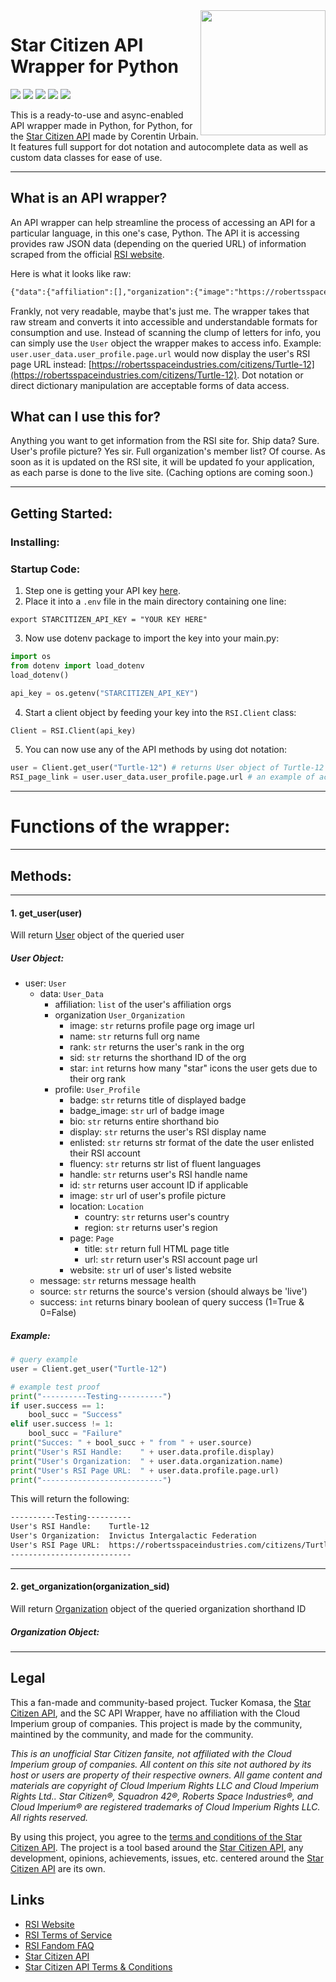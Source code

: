 <img align="right" width="200" src="https://user-images.githubusercontent.com/70603965/151218771-c3efa2e7-1f79-45fa-975d-b23946a8883f.png"/>

# Star Citizen API Wrapper for Python
![](https://img.shields.io/github/v/release/tkomasa/Star-Citizen-Python-API-Wrapper)
![](https://img.shields.io/website?down_color=red&down_message=API%20Offline&up_color=green&up_message=API%20Online&url=https%3A%2F%2Fstarcitizen-api.com%2Findex.php)
![](https://img.shields.io/github/issues/tkomasa/Star-Citizen-Python-API-Wrapper)
![](https://img.shields.io/github/issues-pr/tkomasa/Star-Citizen-Python-API-Wrapper)
![](https://img.shields.io/github/license/tkomasa/Star-Citizen-Python-API-Wrapper)

This is a ready-to-use and async-enabled API wrapper made in Python, for Python, for the [Star Citizen API](https://starcitizen-api.com/index.php) made by Corentin Urbain. It features full support for dot notation and autocomplete data as well as custom data classes for ease of use.

***
## What is an API wrapper?
An API wrapper can help streamline the process of accessing an API for a particular language, in this one's case, Python. The API it is accessing provides raw JSON data (depending on the queried URL) of information scraped from the official [RSI website](https://robertsspaceindustries.com/).

Here is what it looks like raw:
```txt
{"data":{"affiliation":[],"organization":{"image":"https://robertsspaceindustries.com/media/uh2fvrq9575zvr/heap_infobox/INVFED-Logo.png","name":"Invictus Intergalactic Federation","rank":"Enlisted Member","sid":"INVFED","stars":1},"profile":{"badge":"Grand Admiral","badge_image":"https://media.robertsspaceindustries.com/a6kpgl3byjake/heap_thumb.png","bio":"Flippers on the HOSAS. Check out my main org INVFED!\n\nDiscord: Turtle-12#0001\n\nOrg Website: https://www.invfed.com/home\nOrg RSI Page: https://robertsspaceindustries.com/orgs/INVFED\nOrg Twitter: https://twitter.com/Official_INVFED","display":"Turtle-12","enlisted":"2021-07-30T00:00:00.000000","fluency":["English"],"handle":"Turtle-12","id":"n/a","image":"https://robertsspaceindustries.com/media/xm8k6mibbrgnqr/heap_infobox/Invfed_turtle.png","location":{"country":"United States","region":"California"},"page":{"title":"Turtle-12 | Turtle-12 - Invictus Intergalactic Federation | INVFED (Enlisted Member) - Roberts Space Industries | Follow the development of Star Citizen and Squadron 42","url":"https://robertsspaceindustries.com/citizens/Turtle-12"},"website":"https://twitter.com/invfed_turtle"}},"message":"Not Modified","source":"live","success":1}
```

Frankly, not very readable, maybe that's just me. The wrapper takes that raw stream and converts it into accessible and understandable formats for consumption and use. Instead of scanning the clump of letters for info, you can simply use the `User` object the wrapper makes to access info. Example: `user.user_data.user_profile.page.url` would now display the user's RSI page URL instead: [https://robertsspaceindustries.com/citizens/Turtle-12](https://robertsspaceindustries.com/citizens/Turtle-12). Dot notation or direct dictionary manipulation are acceptable forms of data access. 

## What can I use this for?
Anything you want to get information from the RSI site for. Ship data? Sure. User's profile picture? Yes sir. Full organization's member list? Of course. As soon as it is updated on the RSI site, it will be updated fo your application, as each parse is done to the live site. (Caching options are coming soon.) 
***
## Getting Started:
### Installing:

### Startup Code:
1. Step one is getting your API key [here](https://starcitizen-api.com/startup.php#getting-started).
2. Place it into a `.env` file in the main directory containing one line: 

```.env
export STARCITIZEN_API_KEY = "YOUR KEY HERE"
```

3. Now use dotenv package to import the key into your main.py: 

```python
import os
from dotenv import load_dotenv
load_dotenv()

api_key = os.getenv("STARCITIZEN_API_KEY")
```

4. Start a client object by feeding your key into the `RSI.Client` class:

```python
Client = RSI.Client(api_key)
```

5. You can now use any of the API methods by using dot notation:

```python
user = Client.get_user("Turtle-12") # returns User object of Turtle-12 user page
RSI_page_link = user.user_data.user_profile.page.url # an example of accessing the data using dot notation
```
***
# Functions of the wrapper:
***
## Methods:
***
#### 1. get_user(user)
Will return [User](https://github.com/tkomasa/Star-Citizen-Python-API-Wrapper/blob/main/README.md#user-object) object of the queried user 

##### User Object:
- user: `User`
    - data: `User_Data`
        - affiliation: `list` of the user's affiliation orgs
        - organization `User_Organization`
            - image: `str` returns profile page org image url
            - name: `str` returns full org name
            - rank: `str` returns the user's rank in the org
            - sid: `str` returns the shorthand ID of the org
            - star: `int` returns how many "star" icons the user gets due to their org rank
        - profile: `User_Profile`
            - badge: `str` returns title of displayed badge
            - badge_image: `str` url of badge image
            - bio: `str` returns entire shorthand bio
            - display: `str` returns the user's RSI display name
            - enlisted: `str` returns str format of the date the user enlisted their RSI account
            - fluency: `str` returns str list of fluent languages
            - handle: `str` returns user's RSI handle name
            - id: `str` returns user account ID if applicable
            - image: `str` url of user's profile picture
            - location: `Location`
                - country: `str` returns user's country
                - region: `str` returns user's region
            - page: `Page`
                - title: `str` return full HTML page title
                - url: `str` return user's RSI account page url
            - website: `str` url of user's listed website
    - message: `str` returns message health
    - source: `str` returns the source's version (should always be 'live')
    - success: `int` returns binary boolean of query success (1=True & 0=False)

##### Example:
```python
# query example
user = Client.get_user("Turtle-12")

# example test proof
print("----------Testing----------")
if user.success == 1:
    bool_succ = "Success"
elif user.success != 1:
    bool_succ = "Failure"
print("Succes: " + bool_succ + " from " + user.source)
print("User's RSI Handle:    " + user.data.profile.display)
print("User's Organization:  " + user.data.organization.name)
print("User's RSI Page URL:  " + user.data.profile.page.url)
print("---------------------------")
```

This will return the following:

```txt
----------Testing----------
User's RSI Handle:    Turtle-12
User's Organization:  Invictus Intergalactic Federation
User's RSI Page URL:  https://robertsspaceindustries.com/citizens/Turtle-12
---------------------------
```
***
#### 2. get_organization(organization_sid)
Will return [Organization]() object of the queried organization shorthand ID

##### Organization Object:

***

## Legal
This a fan-made and community-based project. Tucker Komasa, the [Star Citizen API](https://starcitizen-api.com/index.php), and the SC API Wrapper, have no affiliation with the Cloud Imperium group of companies. This project is made by the community, maintined by the community, and made for the community.

_This is an unofficial Star Citizen fansite, not affiliated with the Cloud Imperium group of companies. All content on this site not authored by its host or users are property of their respective owners. All game content and materials are copyright of Cloud Imperium Rights LLC and Cloud Imperium Rights Ltd.. Star Citizen®, Squadron 42®, Roberts Space Industries®, and Cloud Imperium® are registered trademarks of Cloud Imperium Rights LLC. All rights reserved._

By using this project, you agree to the [terms and conditions of the Star Citizen API](https://starcitizen-api.com/terms/terms-and-conditions.php). The project is a tool based around the [Star Citizen API](https://starcitizen-api.com/index.php), any development, opinions, achievements, issues, etc. centered around the [Star Citizen API](https://starcitizen-api.com/index.php) are its own.

## Links
- [RSI Website](https://robertsspaceindustries.com/)
- [RSI Terms of Service](https://robertsspaceindustries.com/tos)
- [RSI Fandom FAQ](https://support.robertsspaceindustries.com/hc/en-us/articles/360006895793)
- [Star Citizen API](https://starcitizen-api.com/index.php)
- [Star Citizen API Terms & Conditions](https://starcitizen-api.com/terms/terms-and-conditions.php)
